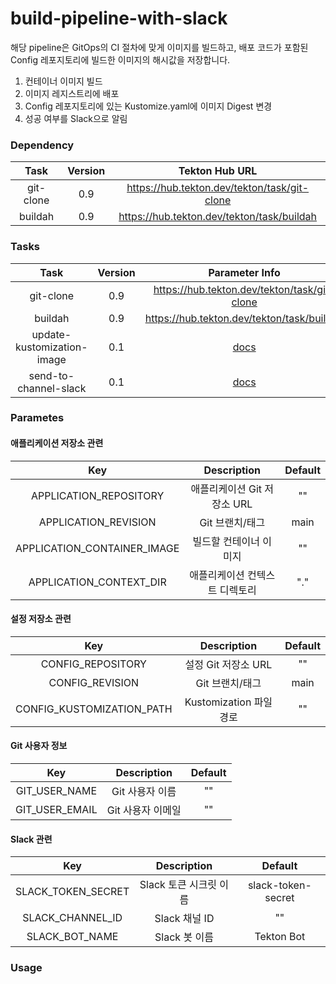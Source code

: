 # build-pipeline-with-slack

해당 pipeline은 GitOps의 CI 절차에 맞게 이미지를 빌드하고, 배포 코드가 포함된 Config 레포지토리에 빌드한 이미지의 해시값을 저장합니다.

1. 컨테이너 이미지 빌드
2. 이미지 레지스트리에 배포
3. Config 레포지토리에 있는 Kustomize.yaml에 이미지 Digest 변경
4. 성공 여부를 Slack으로 알림

### Dependency

| **Task**  | **Version** |              **Tekton Hub URL**              |
| :-------: | :---------: | :------------------------------------------: |
| git-clone |     0.9     | https://hub.tekton.dev/tekton/task/git-clone |
|  buildah  |     0.9     |  https://hub.tekton.dev/tekton/task/buildah  |

### Tasks

|          **Task**          | **Version** |              **Parameter Info**              |
| :------------------------: | :---------: | :------------------------------------------: |
|         git-clone          |     0.9     | https://hub.tekton.dev/tekton/task/git-clone |
|          buildah           |     0.9     |  https://hub.tekton.dev/tekton/task/buildah  |
| update-kustomization-image |     0.1     | [docs](./docs/update-kustomization-image.md) |
|   send-to-channel-slack    |     0.1     |   [docs](./docs/send-to-channel-slack.md)    |

### Parametes

#### 애플리케이션 저장소 관련

|           **Key**           |        **Description**         | **Default** |
| :-------------------------: | :----------------------------: | :---------: |
|   APPLICATION_REPOSITORY    |  애플리케이션 Git 저장소 URL   |     ""      |
|    APPLICATION_REVISION     |        Git 브랜치/태그         |    main     |
| APPLICATION_CONTAINER_IMAGE |     빌드할 컨테이너 이미지     |     ""      |
|   APPLICATION_CONTEXT_DIR   | 애플리케이션 컨텍스트 디렉토리 |     "."     |

#### 설정 저장소 관련

|          **Key**          |     **Description**     | **Default** |
| :-----------------------: | :---------------------: | :---------: |
|     CONFIG_REPOSITORY     |   설정 Git 저장소 URL   |     ""      |
|      CONFIG_REVISION      |     Git 브랜치/태그     |    main     |
| CONFIG_KUSTOMIZATION_PATH | Kustomization 파일 경로 |     ""      |

#### Git 사용자 정보

|    **Key**     |  **Description**  | **Default** |
| :------------: | :---------------: | :---------: |
| GIT_USER_NAME  |  Git 사용자 이름  |     ""      |
| GIT_USER_EMAIL | Git 사용자 이메일 |     ""      |

#### Slack 관련

|      **Key**       |    **Description**     |    **Default**     |
| :----------------: | :--------------------: | :----------------: |
| SLACK_TOKEN_SECRET | Slack 토큰 시크릿 이름 | slack-token-secret |
|  SLACK_CHANNEL_ID  |     Slack 채널 ID      |         ""         |
|   SLACK_BOT_NAME   |     Slack 봇 이름      |     Tekton Bot     |

### Usage
